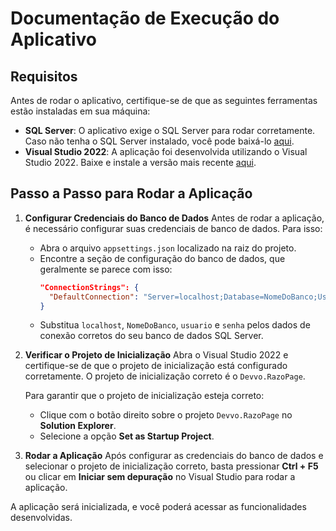 # Documentação de Execução do Aplicativo

## Requisitos

Antes de rodar o aplicativo, certifique-se de que as seguintes ferramentas estão instaladas em sua máquina:

- **SQL Server**: O aplicativo exige o SQL Server para rodar corretamente. Caso não tenha o SQL Server instalado, você pode baixá-lo [aqui](https://www.microsoft.com/pt-br/sql-server/sql-server-downloads).
- **Visual Studio 2022**: A aplicação foi desenvolvida utilizando o Visual Studio 2022. Baixe e instale a versão mais recente [aqui](https://visualstudio.microsoft.com/pt-br/).

## Passo a Passo para Rodar a Aplicação

1. **Configurar Credenciais do Banco de Dados**
   Antes de rodar a aplicação, é necessário configurar suas credenciais de banco de dados. Para isso:
   - Abra o arquivo `appsettings.json` localizado na raiz do projeto.
   - Encontre a seção de configuração do banco de dados, que geralmente se parece com isso:
     ```json
     "ConnectionStrings": {
       "DefaultConnection": "Server=localhost;Database=NomeDoBanco;User Id=usuario;Password=senha;"
     }
     ```
   - Substitua `localhost`, `NomeDoBanco`, `usuario` e `senha` pelos dados de conexão corretos do seu banco de dados SQL Server.

2. **Verificar o Projeto de Inicialização**
   Abra o Visual Studio 2022 e certifique-se de que o projeto de inicialização está configurado corretamente. O projeto de inicialização correto é o `Devvo.RazoPage`.

   Para garantir que o projeto de inicialização esteja correto:
   - Clique com o botão direito sobre o projeto `Devvo.RazoPage` no **Solution Explorer**.
   - Selecione a opção **Set as Startup Project**.

3. **Rodar a Aplicação**
   Após configurar as credenciais do banco de dados e selecionar o projeto de inicialização correto, basta pressionar **Ctrl + F5** ou clicar em **Iniciar sem depuração** no Visual Studio para rodar a aplicação.

A aplicação será inicializada, e você poderá acessar as funcionalidades desenvolvidas.

